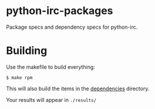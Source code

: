 python-irc-packages
===================

Package specs and dependency specs for python-irc.

Building
========

Use the makefile to build everything:

    $ make rpm

This will also build the items in the
[dependencies](https://github.com/RHInception/python-irc-packages/tree/master/dependencies)
directory.

Your results will appear in ``./results/``


